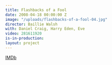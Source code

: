 ```yaml
---
title: Flashbacks of a Fool
date: 2008-04-18 00:00:00 Z
image: "/uploads/flashbacks-of-a-fool-04.jpg"
director: Baillie Walsh
with: Daniel Craig, Harry Eden, Eve
video: 281611920
is-in-production: 
layout: project
---
```


[IMDb](https://www.imdb.com/title/tt1037218/?ref_=nv_sr_srsg_0_tt_8_nm_0_q_flashbacks%2520of%2520a%2520fool)